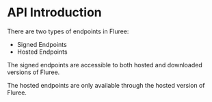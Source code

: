 # API Introduction

There are two types of endpoints in Fluree:

- Signed Endpoints
- Hosted Endpoints

The signed endpoints are accessible to both hosted and downloaded versions of Fluree.

The hosted endpoints are only available through the hosted version of Fluree.
